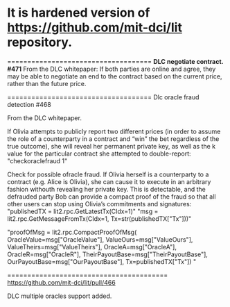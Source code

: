# It is hardened version of https://github.com/mit-dci/lit repository.

====================================
**DLC negotiate contract. #471**
From the DLC whitepaper:
If both parties are online and agree, they may be able to negotiate an end to the contract based on the current price, rather than the future price.


====================================
Dlc oracle fraud detection #468

From the DLC whitepaper.

If Olivia attempts to publicly report two different prices (in order to assume the role of a counterparty in a contract and “win” the bet regardless of the true outcome), she will reveal her permanent private key, as well as the k value for the particular contract she attempted to double-report:
"checkoraclefraud 1"

Check for possible ofracle fraud. If Olivia herself is a counterparty to a contract (e.g. Alice is Olivia), she can cause it to execute in an arbitrary fashion withouth revealing her private key.
This is detectable, and the defrauded party Bob can provide a compact proof of the fraud so that all other users can stop using Olivia’s commitments and signatures:
"publishedTX = lit2.rpc.GetLatestTx(CIdx=1)"
"msg = lit2.rpc.GetMessageFromTx(CIdx=1, Tx=str(publishedTX["Tx"]))"

"proofOfMsg = lit2.rpc.CompactProofOfMsg(
OracleValue=msg["OracleValue"],
ValueOurs=msg["ValueOurs"],
ValueTheirs=msg["ValueTheirs"],
OracleA=msg["OracleA"],
OracleR=msg["OracleR"],
TheirPayoutBase=msg["TheirPayoutBase"],
OurPayoutBase=msg["OurPayoutBase"], Tx=publishedTX["Tx"])
"


========================================
https://github.com/mit-dci/lit/pull/466

DLC multiple oracles support added.
